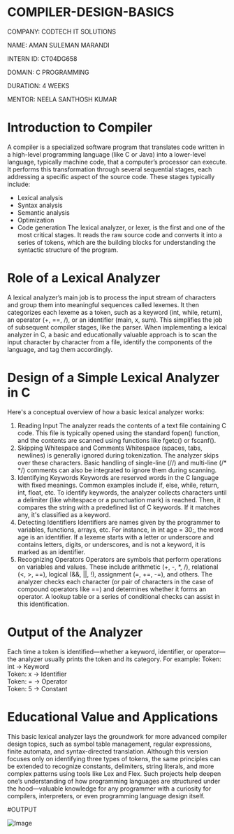 # COMPILER-DESIGN-BASICS

COMPANY: CODTECH IT SOLUTIONS

NAME: AMAN SULEMAN MARANDI

INTERN ID: CT04DG658

DOMAIN: C PROGRAMMING

DURATION: 4 WEEKS

MENTOR: NEELA SANTHOSH KUMAR



# Introduction to Compiler
A compiler is a specialized software program that translates code written in a high-level programming language (like C or Java) into a lower-level language, typically machine code, that a computer’s processor can execute. It performs this transformation through several sequential stages, each addressing a specific aspect of the source code. These stages typically include:
- Lexical analysis
- Syntax analysis
- Semantic analysis
- Optimization
- Code generation
The lexical analyzer, or lexer, is the first and one of the most critical stages. It reads the raw source code and converts it into a series of tokens, which are the building blocks for understanding the syntactic structure of the program.

# Role of a Lexical Analyzer
A lexical analyzer’s main job is to process the input stream of characters and group them into meaningful sequences called lexemes. It then categorizes each lexeme as a token, such as a keyword (int, while, return), an operator (+, ==, /), or an identifier (main, x, sum). This simplifies the job of subsequent compiler stages, like the parser.
When implementing a lexical analyzer in C, a basic and educationally valuable approach is to scan the input character by character from a file, identify the components of the language, and tag them accordingly.

# Design of a Simple Lexical Analyzer in C
Here's a conceptual overview of how a basic lexical analyzer works:
1. Reading Input
The analyzer reads the contents of a text file containing C code. This file is typically opened using the standard fopen() function, and the contents are scanned using functions like fgetc() or fscanf().
2. Skipping Whitespace and Comments
Whitespace (spaces, tabs, newlines) is generally ignored during tokenization. The analyzer skips over these characters. Basic handling of single-line (//) and multi-line (/* */) comments can also be integrated to ignore them during scanning.
3. Identifying Keywords
Keywords are reserved words in the C language with fixed meanings. Common examples include if, else, while, return, int, float, etc.
To identify keywords, the analyzer collects characters until a delimiter (like whitespace or a punctuation mark) is reached. Then, it compares the string with a predefined list of C keywords. If it matches any, it's classified as a keyword.
4. Detecting Identifiers
Identifiers are names given by the programmer to variables, functions, arrays, etc. For instance, in int age = 30;, the word age is an identifier.
If a lexeme starts with a letter or underscore and contains letters, digits, or underscores, and is not a keyword, it is marked as an identifier.
5. Recognizing Operators
Operators are symbols that perform operations on variables and values. These include arithmetic (+, -, *, /), relational (<, >, ==), logical (&&, ||, !), assignment (=, +=, -=), and others.
The analyzer checks each character (or pair of characters in the case of compound operators like ==) and determines whether it forms an operator. A lookup table or a series of conditional checks can assist in this identification.

# Output of the Analyzer
Each time a token is identified—whether a keyword, identifier, or operator—the analyzer usually prints the token and its category. For example:
Token: int        → Keyword  
Token: x          → Identifier  
Token: =          → Operator  
Token: 5          → Constant  


# Educational Value and Applications
This basic lexical analyzer lays the groundwork for more advanced compiler design topics, such as symbol table management, regular expressions, finite automata, and syntax-directed translation. Although this version focuses only on identifying three types of tokens, the same principles can be extended to recognize constants, delimiters, string literals, and more complex patterns using tools like Lex and Flex.
Such projects help deepen one’s understanding of how programming languages are structured under the hood—valuable knowledge for any programmer with a curiosity for compilers, interpreters, or even programming language design itself.

#OUTPUT

![Image](https://github.com/user-attachments/assets/60e49395-cd05-4331-af19-4385629cc93f)
